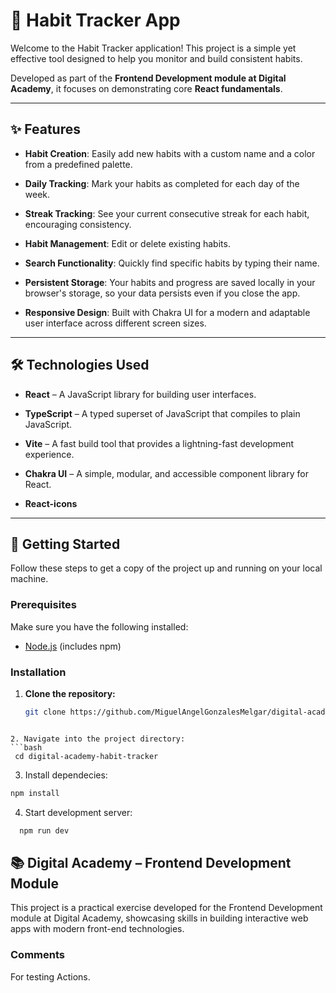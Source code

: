 # 📘 Habit Tracker App

Welcome to the Habit Tracker application! This project is a simple yet effective tool designed to help you monitor and build consistent habits. 

Developed as part of the **Frontend Development module at Digital Academy**, it focuses on demonstrating core **React fundamentals**.

---

## ✨ Features

- **Habit Creation**: Easily add new habits with a custom name and a color from a predefined palette.

- **Daily Tracking**: Mark your habits as completed for each day of the week.

- **Streak Tracking**: See your current consecutive streak for each habit, encouraging consistency.

- **Habit Management**: Edit or delete existing habits.

- **Search Functionality**: Quickly find specific habits by typing their name.

- **Persistent Storage**: Your habits and progress are saved locally in your browser's storage, so your data persists even if you close the app.

- **Responsive Design**: Built with Chakra UI for a modern and adaptable user interface across different screen sizes.

---

## 🛠️ Technologies Used

- **React** – A JavaScript library for building user interfaces.

- **TypeScript** – A typed superset of JavaScript that compiles to plain JavaScript.

- **Vite** – A fast build tool that provides a lightning-fast development experience.

- **Chakra UI** – A simple, modular, and accessible component library for React.

- **React-icons**

---

## 🚀 Getting Started

Follow these steps to get a copy of the project up and running on your local machine.

### Prerequisites

Make sure you have the following installed:

- [Node.js](https://nodejs.org/) (includes npm)

### Installation

1. **Clone the repository:**

   ```bash
   git clone https://github.com/MiguelAngelGonzalesMelgar/digital-academy-habit-tracker.git
  ```

2. Navigate into the project directory:
  ```bash
   cd digital-academy-habit-tracker
  ```

3. Install dependecies:
  ```bash
  npm install
  ```

4. Start development server:
```bash
  npm run dev
```

## 📚 Digital Academy – Frontend Development Module

This project is a practical exercise developed for the Frontend Development module at Digital Academy, showcasing skills in building interactive web apps with modern front-end technologies.

### Comments
For testing Actions.
